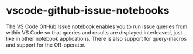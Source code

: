 # vscode-github-issue-notebooks

The VS Code GitHub Issue notebook enables you to run issue queries from within VS Code so that queries and results are displayed interleaved, just like in other notebook applications. There is also support for query-macros and support for the OR-operator.
